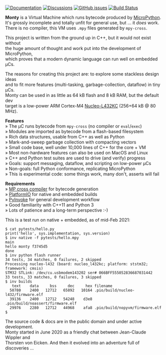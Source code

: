 [![Documentation](https://img.shields.io/badge/jeelabs.org-docs-blue)](https://monty.jeelabs.org/)
[![Discussions](https://img.shields.io/badge/github-discuss-orange)](https://github.com/jeelabs/monty/discussions)
[![GitHub issues](https://img.shields.io/github/issues/jeelabs/monty)](https://github.com/jeelabs/monty/milestones)
[![Build Status](https://www.travis-ci.com/jeelabs/monty.svg)](https://www.travis-ci.com/jeelabs/monty)

**Monty** is a Virtual Machine which runs bytecode produced by [MicroPython][MPY].  
It's grossly incomplete and totally unfit for general use, but ... it _does_ work.  
There is no compiler, this VM uses `.mpy` files generated by `mpy-cross`.

This project is written from the ground up in C++, but it would not exist without  
the huge amount of thought and work put into the development of MicroPython,  
which proves that a modern dynamic language can run well on embedded µCs.

The reasons for creating this project are: to explore some stackless design ideas  
and to fit more features (multi-tasking, garbage-collection, dataflow) in tiny µCs.  
Monty can be used in as little as 64 kB flash and 8 kB RAM, but the default dev  
target is a low-power ARM Cortex-M4 [Nucleo-L432KC][L432] (256+64 kB @ 80 MHz).

**Features**  
» The µC runs bytecode from `mpy-cross` (no compiler or `eval`/`exec`)  
» Modules are imported as bytecode from a flash-based filesystem  
» Rich data structures, usable from C++ as well as Python  
» Mark-and-sweep garbage collection with compacting vectors  
» Small code base, well under 10,000 lines of C++ for the core + VM  
» Most non-hardware features can also be used on MacOS and Linux  
» C++ and Python test suites are used to drive (and verify) progress  
» Goals: support messaging, dataflow, and scripting on low-power µCs  
» Non-goals: full Python conformance, replicating MicroPython  
» This is experimental code: some things work, many don't, asserts will fail  

**Requirements**  
» [MP cross compiler][MPX] for bytecode generation  
» [PlatformIO][PIO] for native and embedded builds  
» [PyInvoke][INV] for general development workflow  
» Good familiarity with C++11 and Python 3  
» Lots of patience and a long-term perspective :-)

This is a test run on native + embedded, as of mid-Feb 2021:

```text
$ cat pytests/hello.py
print('hello', sys.implementation, sys.version)
$ inv native -f pytests/hello.mpy
main
hello monty f3745d5
done
$ inv python flash runner
34 tests, 34 matches, 0 failures, 2 skipped
Processing nucleo-l432 (board: nucleo_l432kc; platform: ststm32; framework: cmsis)
STM32 STLink: /dev/cu.usbmodem143202 ser# 066BFF555052836687031442
33 tests, 33 matches, 0 failures, 3 skipped
$ inv builds
   text	   data	    bss	    dec	    hex	filename
  50780	   2400	  12712	  65892	  10164	.pio/build/nucleo-l432/firmware.elf
  39136	   2400	  12712	  54248	   d3e8	.pio/build/noassert/firmware.elf
  29976	   2280	  12712	  44968	   afa8	.pio/build/nopyvm/firmware.elf
$
```

The source code & docs are in the public domain and under active development.  
Monty started in June 2020 as a friendly chat between Jean-Claude Wippler and  
Thorsten von Eicken. And then it evolved into an adventure full of discoveries ...

[MPY]: https://micropython.org/
[L432]: https://www.st.com/en/evaluation-tools/nucleo-l432kc.html
[PIO]: https://docs.platformio.org/en/latest/
[MPX]: https://github.com/micropython/micropython/tree/master/mpy-cross
[INV]: https://www.pyinvoke.org/
